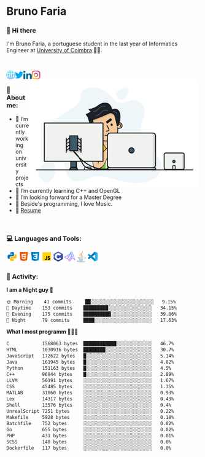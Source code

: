 # Bruno Faria

### 👋 Hi there

I'm Bruno Faria, a portuguese student in the last year of Informatics Engineer at [University of Coimbra](uc.pt/en) 👨‍🎓.

<br/>

[<img align="left" width="22px" alt="Website" src="https://github.com/brunofaria1322/brunofaria1322/blob/master/assets/social/global.svg"/>][website]
[<img align="left" width="22px" alt="Twitter" src="https://github.com/brunofaria1322/brunofaria1322/blob/master/assets/social/twitter.svg"/>][twitter]
[<img align="left" width="22px" alt="LinkedIn" src="https://github.com/brunofaria1322/brunofaria1322/blob/master/assets/social/linkedin.svg"/>][linkedin]
[<img align="left" width="22px" alt="Instagram" src="https://github.com/brunofaria1322/brunofaria1322/blob/master/assets/social/instagram.svg"/>][instagram]

<img align="right" height = "280" alt="GIF" src="https://github.com/brunofaria1322/brunofaria1322/blob/master/assets/animation.gif"/>

<br />

### 📕 About me:

- 🔭 I’m currently working on university projects
- 🌱 I’m currently learning C++ and OpenGL
- 💼 I’m looking forward for a Master Degree
- 💙 Beside's programming, I love Music.
- 📝 [Resume](https://en.wikipedia.org/wiki/HTTP_404)


<br />

### 💻 Languages and Tools:

<img align="left" width="30px" alt= "Python" src="https://github.com/brunofaria1322/brunofaria1322/blob/master/assets/skills/python.svg"/>
<img align="left" width="30px" alt= "Html5" src="https://github.com/brunofaria1322/brunofaria1322/blob/master/assets/skills/html5.svg"/>
<img align="left" width="30px" alt= "Css3" src="https://github.com/brunofaria1322/brunofaria1322/blob/master/assets/skills/css3.svg"/>
<img align="left" width="30px" alt= "JavaScript" src="https://github.com/brunofaria1322/brunofaria1322/blob/master/assets/skills/javascript.svg"/>
<img align="left" width="30px" alt= "C" src="https://github.com/brunofaria1322/brunofaria1322/blob/master/assets/skills/c.svg"/>
<img align="left" width="30px" alt= "Matlab" src="https://github.com/brunofaria1322/brunofaria1322/blob/master/assets/skills/matlab.svg"/>
<img align="left" width="30px" alt= "Java" src="https://github.com/brunofaria1322/brunofaria1322/blob/master/assets/skills/java.svg"/>
<img align="left" width="30px" alt= "Visual Studio Code" src="https://github.com/brunofaria1322/brunofaria1322/blob/master/assets/skills/vscode.svg"/>

<br />
<br />

### 🚩 Activity:

<!--START_SECTION:stats-->
**I am a Night guy 🌙** 

```text
🌞 Morning    41 commits     ██░░░░░░░░░░░░░░░░░░░░░░░	9.15% 
🌆 Daytime    153 commits    █████████░░░░░░░░░░░░░░░░	34.15% 
🌃 Evening    175 commits    ██████████░░░░░░░░░░░░░░░	39.06% 
🌙 Night      79 commits     ████░░░░░░░░░░░░░░░░░░░░░	17.63%

```
**What I most programm 👨🏽‍💻** 

```text
C            1568063 bytes  ████████████░░░░░░░░░░░░░	46.7% 
HTML         1030916 bytes  ████████░░░░░░░░░░░░░░░░░	30.7% 
JavaScript   172622 bytes   █░░░░░░░░░░░░░░░░░░░░░░░░	5.14% 
Java         161945 bytes   █░░░░░░░░░░░░░░░░░░░░░░░░	4.82% 
Python       151163 bytes   █░░░░░░░░░░░░░░░░░░░░░░░░	4.5% 
C++          96944 bytes    █░░░░░░░░░░░░░░░░░░░░░░░░	2.89% 
LLVM         56191 bytes    ░░░░░░░░░░░░░░░░░░░░░░░░░	1.67% 
CSS          45485 bytes    ░░░░░░░░░░░░░░░░░░░░░░░░░	1.35% 
MATLAB       31060 bytes    ░░░░░░░░░░░░░░░░░░░░░░░░░	0.93% 
Lex          14317 bytes    ░░░░░░░░░░░░░░░░░░░░░░░░░	0.43% 
Shell        13576 bytes    ░░░░░░░░░░░░░░░░░░░░░░░░░	0.4% 
UnrealScript 7251 bytes     ░░░░░░░░░░░░░░░░░░░░░░░░░	0.22% 
Makefile     5928 bytes     ░░░░░░░░░░░░░░░░░░░░░░░░░	0.18% 
Batchfile    752 bytes      ░░░░░░░░░░░░░░░░░░░░░░░░░	0.02% 
Go           655 bytes      ░░░░░░░░░░░░░░░░░░░░░░░░░	0.02% 
PHP          431 bytes      ░░░░░░░░░░░░░░░░░░░░░░░░░	0.01% 
SCSS         140 bytes      ░░░░░░░░░░░░░░░░░░░░░░░░░	0.0% 
Dockerfile   117 bytes      ░░░░░░░░░░░░░░░░░░░░░░░░░	0.0%
```


<!--END_SECTION:stats-->


[website]: https://brunofaria1322.github.io
[twitter]: https://twitter.com/brunofaria_1322
[instagram]: https://instagram.com/brunofaria_1322
[linkedin]: https://linkedin.com/in/bruno-faria
